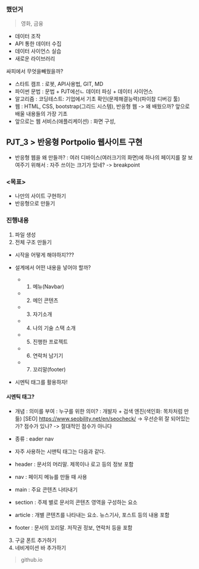 ### 했던거
> 영화, 금융
- 데이터 조작
- API 통한 데이터 수집
 - 데이터 사이언스 실습
 - 새로운 라이브러리

싸피에서 무엇을빼웠을까?
- 스타트 캠프 : 로봇, API사용법, GIT, MD
- 파이썬 문법 : 문법 + PJT에선ㄴ 데이터 파싱 + 데이터 사이언스
- 알고리즘 : 코딩테스트: 기업에서 기초 확인(문제해결능력)(파이참 디버깅 툴)
- 웹 : HTML, CSS, bootstrap(그리드 시스템), 반응형 웹 -> 왜 배웠으까? 앞으로 배울 내용들의 가장 기초
- 앞으로는 웹 서비스(애플리케이션) : 화면 구성, 

## PJT_3 > 반응형  Portpolio 웹사이트 구현
- 반응형 웹을 왜 만들까?
: 여러 디바이스(여러크기의 화면)에 하나의 페이지를 잘 보여주기 위해서 
: 자주 쓰이는 크기가 있네? -> breakpoint
 
### <목표> 
- 나만의 사이트 구현하기 
- 반응형으로 만들기

### 진행내용
1. 파일 생성
2. 전체 구조 만들기
- 시작을 어떻게 해야하지???
- 설계에서 어떤 내용을 넣어야 할까?
  - 1. 메뉴(Navbar)
  - 2. 메인 콘텐츠
  - 3. 자기소개
  - 4. 나의 기술 스택 소개
  - 5. 진행한 프로젝트
  - 6. 연락처 남기기
  - 7. 꼬리말(footer)

- 시멘틱 태그를 활용하자!
#### 시멘틱 태그?
- 개념 : 의미를 부여 
       : 누구를 위한 의미? 
       : 개발자 + 검색 엔진(색인화: 목차처럼 만듦)
[SEO] https://www.seobility.net/en/seocheck/
-> 우선순위 잘 되어있는가? 점수가 있나?
-> 절대적인 점수가 아니다 

- 종류 : eader nav
- 자주 사용하는 시맨틱 태그는 다음과 같다. 
 - header : 문서의 머리말. 제목이나 로고 등의 정보 포함
 - nav : 페이지 메뉴를 만들 때 사용
 - main : 주요 콘텐츠 나타내기
 - section : 주제 별로 문서의 콘텐츠 영역을 구성하는 요소
 - article : 개별 콘텐츠를 나타내는 요소. 뉴스기사, 포스트 등의 내용 포함
 - footer : 문서의 꼬리말. 저작권 정보, 연락처 등을 포함

3. 구글 폰트 추가하기
4. 네비게이션 바 추가하기

> github.io
